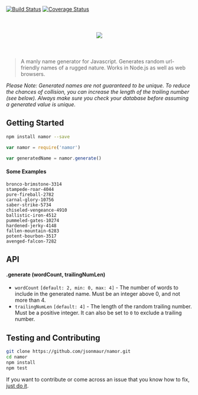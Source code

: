 [![Build Status](https://travis-ci.org/jsonmaur/namor.svg?branch=master)](https://travis-ci.org/jsonmaur/namor)
[![Coverage Status](https://coveralls.io/repos/github/jsonmaur/namor/badge.svg?branch=master)](https://coveralls.io/github/jsonmaur/namor?branch=master)

<div align="center" style="padding:40px 0">
<img src="https://github.com/jsonmaur/namor/raw/master/assets/namor.png">
</div>

> A manly name generator for Javascript. Generates random url-friendly names  of a rugged nature. Works in Node.js as well as web browsers.

*Please Note: Generated names are not guaranteed to be unique. To reduce the chances of collision, you can increase the length of the trailing number (see below). Always make sure you check your database before assuming a generated value is unique.*

## Getting Started

```bash
npm install namor --save
```

```javascript
var namor = require('namor')

var generatedName = namor.generate()
```

#### Some Examples

```
bronco-brimstone-3314
stampede-roar-4044
pure-fireball-2782
carnal-glory-10756
saber-strike-5734
chiseled-vengeance-4910
ballistic-iron-4512
pummeled-gates-10274
hardened-jerky-4148
fallen-mountain-6283
potent-bourbon-3517
avenged-falcon-7282
```

## API

#### .generate (wordCount, trailingNumLen)

- `wordCount` `[default: 2, min: 0, max: 4]` - The number of words to include in the generated name. Must be an integer above 0, and not more than 4.
- `trailingNumLen` `[default: 4]` - The length of the random trailing number. Must be a positive integer. It can also be set to `0` to exclude a trailing number.

## Testing and Contributing

```bash
git clone https://github.com/jsonmaur/namor.git
cd namor
npm install
npm test
```

If you want to contribute or come across an issue that you know how to fix, [just do it](https://www.youtube.com/watch?v=ZXsQAXx_ao0).
